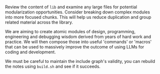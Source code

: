Review the content of `lib` and examine any large files for potential modularization opportunities. Consider breaking down complex modules into more focused chunks. This will help us reduce duplication and group related material across the library.

We are aiming to create atomic modules of design, programming, engineering and debugging wisdom derived from years of hard work and practice. We will then compose those into useful 'commands' or 'macros' that can be used to massively improve the outcome of using LLMs for coding and development.

We must be careful to maintain the include graph's validity, you can rebuild the notes using `build.sh` and see if it succeeds.
